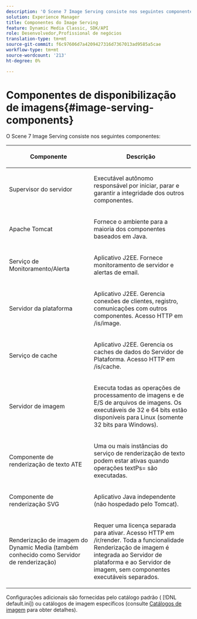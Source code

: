 ```yaml
---
description: 'O Scene 7 Image Serving consiste nos seguintes componentes '
solution: Experience Manager
title: Componentes do Image Serving
feature: Dynamic Media Classic, SDK/API
role: Desenvolvedor,Profissional de negócios
translation-type: tm+mt
source-git-commit: f6c97606d7a4209427316d7367013ad9585a5cae
workflow-type: tm+mt
source-wordcount: '213'
ht-degree: 0%

---
```



# Componentes de disponibilização de imagens{#image-serving-components}

O Scene 7 Image Serving consiste nos seguintes componentes:

<table id="table_534AF33FE5C4453EACAE0DF35E8E3B63"> 
 <thead> 
  <tr> 
   <th colname="col1" class="entry"> <p>Componente </p> </th> 
   <th colname="col2" class="entry"> <p>Descrição </p> </th> 
  </tr>
 </thead>
 <tbody> 
  <tr> 
   <td colname="col1"> <p>Supervisor do servidor </p> </td> 
   <td colname="col2"> <p>Executável autônomo responsável por iniciar, parar e garantir a integridade dos outros componentes. </p> </td> 
  </tr> 
  <tr> 
   <td colname="col1"> <p>Apache Tomcat </p> </td> 
   <td colname="col2"> <p>Fornece o ambiente para a maioria dos componentes baseados em Java. </p> </td> 
  </tr> 
  <tr> 
   <td colname="col1"> <p>Serviço de Monitoramento/Alerta </p> </td> 
   <td colname="col2"> <p>Aplicativo J2EE. Fornece monitoramento de servidor e alertas de email. </p> </td> 
  </tr> 
  <tr> 
   <td colname="col1"> <p>Servidor da plataforma </p> </td> 
   <td colname="col2"> <p>Aplicativo J2EE. Gerencia conexões de clientes, registro, comunicações com outros componentes. Acesso HTTP em <span class="filepath"> /is/image</span>. </p> </td> 
  </tr> 
  <tr> 
   <td colname="col1"> <p>Serviço de cache </p> </td> 
   <td colname="col2"> <p>Aplicativo J2EE. Gerencia os caches de dados do Servidor de Plataforma. Acesso HTTP em /is/cache. </p> </td> 
  </tr> 
  <tr> 
   <td colname="col1"> <p>Servidor de imagem </p> </td> 
   <td colname="col2"> <p>Executa todas as operações de processamento de imagens e de E/S de arquivos de imagens. Os executáveis de 32 e 64 bits estão disponíveis para Linux (somente 32 bits para Windows). </p> </td> 
  </tr> 
  <tr> 
   <td colname="col1"> <p>Componente de renderização de texto ATE </p> </td> 
   <td colname="col2"> <p>Uma ou mais instâncias do serviço de renderização de texto podem estar ativas quando operações <span class="codeph"> textPs=</span> são executadas. </p> </td> 
  </tr> 
  <tr> 
   <td colname="col1"> <p>Componente de renderização SVG </p> </td> 
   <td colname="col2"> <p>Aplicativo Java independente (não hospedado pelo Tomcat). </p> </td> 
  </tr> 
  <tr> 
   <td colname="col1"> <p>Renderização de imagem do Dynamic Media (também conhecido como Servidor de renderização) </p> </td> 
   <td colname="col2"> <p>Requer uma licença separada para ativar. Acesso HTTP em <span class="filepath"> /ir/render</span>. Toda a funcionalidade Renderização de imagem é integrada ao Servidor de plataforma e ao Servidor de imagem, sem componentes executáveis separados. </p> </td> 
  </tr> 
 </tbody> 
</table>

Configurações adicionais são fornecidas pelo catálogo padrão ( [!DNL default.ini]) ou catálogos de imagem específicos (consulte [Catálogos de imagem](../../is-api/image-catalog/image-serving-api-ref/c-image-catalog-reference/c-overview/c-overview.md#concept-9ce2b6a133de45f783e95cabc5810ac3) para obter detalhes).
